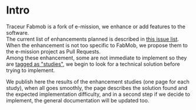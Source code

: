 # Intro

Traceur Fabmob is a fork of e-mission, we enhance or add features to the software.  
The current list of enhancements planned is described in [this issue list](https://github.com/fabmob/e-mission-phone-fabmob/issues).  
When the enhancement is not too specific to FabMob, we propose them to the e-mission project as Pull Requests.  
Among these enhancement, some are not immediate to implement so they are [tagged as "studies"](https://github.com/fabmob/e-mission-phone-fabmob/issues?utf8=%E2%9C%93&q=label%3Astudy+), 
we begin to look for a technical solution before trying to implement.

We publish here the results of the enhancement studies (one page for each study), when all goes smoothly, the page describes the solution found and the expected implementation difficulty,
and in a second step if we decide to implement, the general documentation will be updated too.
